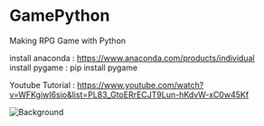# GamePython
Making RPG Game with Python

install anaconda : https://www.anaconda.com/products/individual <br>
install pygame : pip install pygame

Youtube Tutorial : https://www.youtube.com/watch?v=WFKgiwI6sio&list=PL83_GtoERrECJT9Lun-hKdvW-xC0w45Kf

![Background](https://user-images.githubusercontent.com/10812410/83938566-ad0c8780-a7ff-11ea-9cd5-3b0307327515.jpg)
